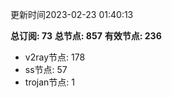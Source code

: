 更新时间2023-02-23 01:40:13

**总订阅: 73**
**总节点: 857**
**有效节点: 236**
- v2ray节点: 178
- ss节点: 57
- trojan节点: 1
